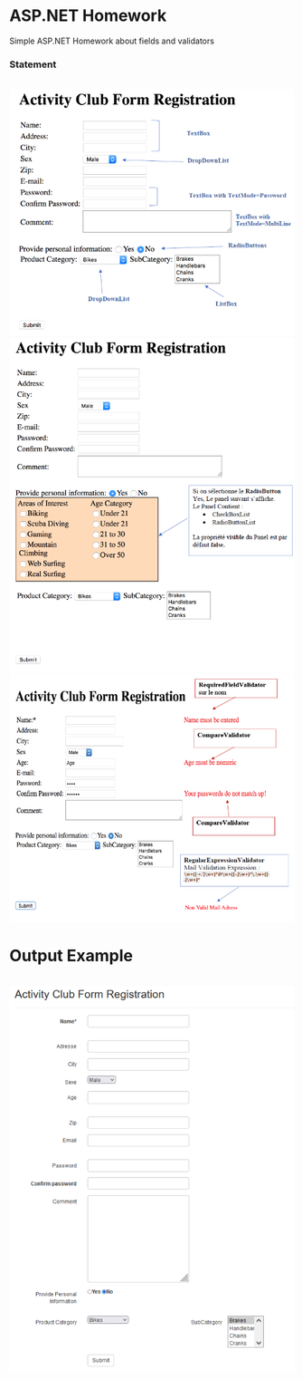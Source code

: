 # ASP.NET Homework
Simple ASP.NET Homework about fields and validators

### Statement

<p align="center">
  <br />
  <img  src="/HOMEWORK_STATEMENT/1.PNG" width="600px" >
  <img  src="/HOMEWORK_STATEMENT/2.PNG" width="600px" >
  <img  src="/HOMEWORK_STATEMENT/4.png" width="600px" >
</p>


# Output Example

<p align="center">
  <br />
  <img  src="Output.PNG" width="600px" >
</p>
